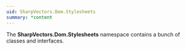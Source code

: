 ```yaml
---
uid: SharpVectors.Dom.Stylesheets
summary: *content
---
```

The **SharpVectors.Dom.Stylesheets** namespace contains a bunch of classes and interfaces.
